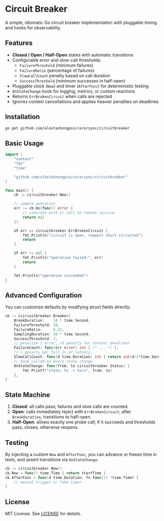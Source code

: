 # Circuit Breaker

A simple, idiomatic Go circuit breaker implementation with pluggable timing and hooks for observability.

## Features

- **Closed / Open / Half-Open** states with automatic transitions
- Configurable error and slow-call thresholds:
  - `FailureThreshold` (minimum failures)
  - `FailureRatio` (percentage of failures)
  - `SlowCallCount` penalty based on call duration
  - `SuccessThreshold` (minimum successes in half-open)
- Pluggable clock (`Now`) and timer (`AfterFunc`) for deterministic testing
- `OnStateChange` hook for logging, metrics, or custom reactions
- Returns `ErrBrokenCircuit` when calls are rejected
- Ignores context cancellations and applies heavier penalties on deadlines

## Installation

```bash
go get github.com/alextanhongpin/core/sync/circuitbreaker
```

## Basic Usage

```go
import (
    "context"
    "fmt"
    "time"

    "github.com/alextanhongpin/core/sync/circuitbreaker"
)

func main() {
    cb := circuitbreaker.New()

    // sample operation
    err := cb.Do(func() error {
        // simulate work or call to remote service
        return nil
    })

    if err == circuitbreaker.ErrBrokenCircuit {
        fmt.Println("circuit is open, request short-circuited")
        return
    }

    if err != nil {
        fmt.Println("operation failed:", err)
        return
    }

    fmt.Println("operation succeeded")
}
```

## Advanced Configuration

You can customize defaults by modifying struct fields directly:

```go
cb := &circuitbreaker.Breaker{
    BreakDuration:    10 * time.Second,
    FailureThreshold: 20,
    FailureRatio:     0.25,
    SamplingDuration: 30 * time.Second,
    SuccessThreshold: 3,
    // penalize 1 error, +5 penalty for context deadlines
    FailureCount: func(err error) int { /* ... */ },
    // 1 penalty per full 2s of latency
    SlowCallCount: func(d time.Duration) int { return int(d/2*time.Second) },
    // hook called on every state change
    OnStateChange: func(from, to circuitbreaker.Status) {
        fmt.Printf("state: %s -> %s\n", from, to)
    },
}
```

## State Machine

1. **Closed**: all calls pass; failures and slow calls are counted.
2. **Open**: calls immediately reject with `ErrBrokenCircuit`; after `BreakDuration`, transitions to half-open.
3. **Half-Open**: allows exactly one probe call; if it succeeds and thresholds pass, closes; otherwise reopens.

## Testing

By injecting a custom `Now` and `AfterFunc`, you can advance or freeze time in tests, and assert transitions via `OnStateChange`.

```go
cb := circuitbreaker.New()
cb.Now = func() time.Time { return startTime }
cb.AfterFunc = func(d time.Duration, fn func()) *time.Timer {
    // manual trigger or fake timer
}
```

## License

MIT License. See [LICENSE](../../LICENSE) for details.
